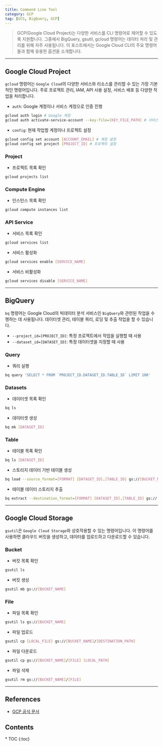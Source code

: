 ```yaml
---
title: Command Line Tool
category: GCP
tag: [GCS, BigQuery, GCP]
---
```


> GCP(Google Cloud Project)는 다양한 서비스를 CLI 명령어로 제어할 수 있도록 지원합니다. 그중에서 BigQuery, gsutil, gcloud 명령어는 데이터 처리 및 관리를 위해 자주 사용됩니다. 이 포스트에서는 Google Cloud CLI의 주요 명령어들과 함께 유용한 옵션을 소개합니다.

---

## Google Cloud Project
`gcloud` 명령어는 `Google Cloud`의 다양한 서비스와 리소스를 관리할 수 있는 가장 기본적인 명령어입니다. 주로 프로젝트 관리, IAM, API 사용 설정, 서비스 배포 등 다양한 작업을 처리합니다.

- `auth`: Google 계정이나 서비스 계정으로 인증 진행
```bash
gcloud auth login # Google 계정
gcloud auth activate-service-account --key-file=[KEY_FILE_PATH] # 서비스 계정
```
- `config`: 현재 작업할 계정이나 프로젝트 설정
```bash
gcloud config set account [ACCOUNT_EMAIL] # 계정 설정
gcloud config set project [PROJECT_ID] # 프로젝트 설정
```

### Project
- 프로젝트 목록 확인
```bash
gcloud projects list
```

### Compute Engine
- 인스턴스 목록 확인
```bash
gcloud compute instances list
```

### API Service
- 서비스 목록 확인
```bash
gcloud services list
```
- 서비스 활성화
```bash
gcloud services enable [SERVICE_NAME]
```
- 서비스 비활성화
```bash
gcloud services disable [SERVICE_NAME]
```

---

## BigQuery
`bq` 명령어는 Google Cloud의 빅데이터 분석 서비스인 `BigQuery`와 관련된 작업을 수행하는 데 사용됩니다. 데이터셋 관리, 테이블 쿼리, 로딩 및 추출 작업을 할 수 있습니다.

- `--project_id=[PROJECT_ID]`: 특정 프로젝트에서 작업을 실행할 때 사용
- `--dataset_id=[DATASET_ID]`: 특정 데이터셋을 지정할 때 사용

### Query
- 쿼리 실행
```bash
bq query 'SELECT * FROM `PROJECT_ID.DATASET_ID.TABLE_ID` LIMIT 100'
```

### Datasets
- 데이터셋 목록 확인
```bash
bq ls
```
- 데이터셋 생성
```bash
bq mk [DATASET_ID]
```

### Table
- 테이블 목록 확인
```bash
bq ls [DATASET_ID]
```
- 스토리지 데이터 기반 테이블 생성
```bash
bq load --source_format=[FORMAT] [DATASET_ID].[TABLE_ID] gs://[BUCKET_NAME]/[FILE]
```
- 테이블 데이터 스토리지 추출
```bash
bq extract --destination_format=[FORMAT] [DATASET_ID].[TABLE_ID] gs://[BUCKET_NAME]/[DESTINATION_PATH]
```

---

## Google Cloud Storage
`gsutil`은 `Google Cloud Storage`와 상호작용할 수 있는 명령어입니다. 이 명령어를 사용하면 클라우드 버킷을 생성하고, 데이터를 업로드하고 다운로드할 수 있습니다.

### Bucket
- 버킷 목록 확인
```bash
gsutil ls
```
- 버킷 생성
```bash
gsutil mb gs://[BUCKET_NAME]
```

### File
- 파일 목록 확인
```bash
gsutil ls gs://[BUCKET_NAME]
```
- 파일 업로드
```bash
gsutil cp [LOCAL_FILE] gs://[BUCKET_NAME]/[DESTINATION_PATH]
```
- 파일 다운로드
```bash
gsutil cp gs://[BUCKET_NAME]/[FILE] [LOCAL_PATH]
```
- 파일 삭제
```bash
gsutil rm gs://[BUCKET_NAME]/[FILE]
```

---

## References
- [GCP 공식 문서](https://cloud.google.com/docs)

<nav class="post-toc" markdown="1">
  <h2>Contents</h2>
* TOC
{:toc}
</nav>
